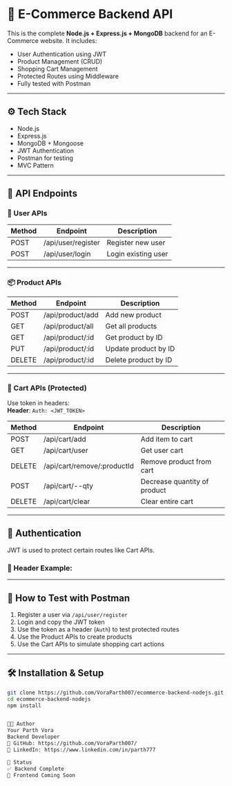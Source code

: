 # 🛒 E-Commerce Backend API

This is the complete **Node.js + Express.js + MongoDB** backend for an E-Commerce website. It includes:

- User Authentication using JWT
- Product Management (CRUD)
- Shopping Cart Management
- Protected Routes using Middleware
- Fully tested with Postman


---

## ⚙️ Tech Stack

- Node.js
- Express.js
- MongoDB + Mongoose
- JWT Authentication
- Postman for testing
- MVC Pattern

---

## 🚀 API Endpoints

### 👤 User APIs
| Method | Endpoint             | Description         |
|--------|----------------------|---------------------|
| POST   | /api/user/register   | Register new user   |
| POST   | /api/user/login      | Login existing user |

---

### 📦 Product APIs
| Method | Endpoint             | Description             |
|--------|----------------------|-------------------------|
| POST   | /api/product/add     | Add new product         |
| GET    | /api/product/all     | Get all products        |
| GET    | /api/product/:id     | Get product by ID       |
| PUT    | /api/product/:id     | Update product by ID    |
| DELETE | /api/product/:id     | Delete product by ID    |

---

### 🛒 Cart APIs (Protected)
Use token in headers:  
**Header**: `Auth: <JWT_TOKEN>`

| Method | Endpoint                    | Description                  |
|--------|-----------------------------|------------------------------|
| POST   | /api/cart/add               | Add item to cart             |
| GET    | /api/cart/user              | Get user cart                |
| DELETE | /api/cart/remove/:productId | Remove product from cart     |
| POST   | /api/cart/--qty             | Decrease quantity of product |
| DELETE | /api/cart/clear             | Clear entire cart            |

---

## 🔐 Authentication

JWT is used to protect certain routes like Cart APIs.

### 🔑 Header Example:


---

## 🧪 How to Test with Postman

1. Register a user via `/api/user/register`
2. Login and copy the JWT token
3. Use the token as a header (`Auth`) to test protected routes
4. Use the Product APIs to create products
5. Use the Cart APIs to simulate shopping cart actions

---

## 🛠️ Installation & Setup

```bash
git clone https://github.com/VoraParth007/ecommerce-backend-nodejs.git
cd ecommerce-backend-nodejs
npm install


👨‍💻 Author
Your Parth Vora
Backend Developer
🔗 GitHub: https://github.com/VoraParth007/
🔗 LinkedIn: https://www.linkedin.com/in/parth777

📌 Status
✅ Backend Complete
🚧 Frontend Coming Soon